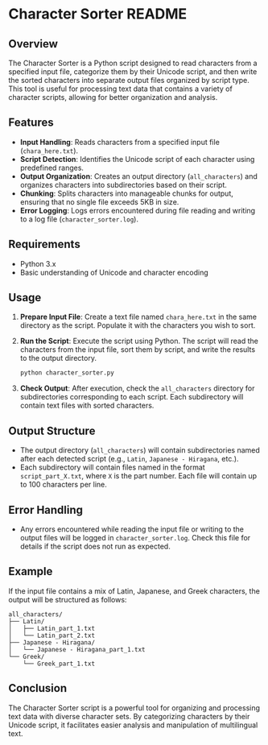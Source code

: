 # Character Sorter README

## Overview

The Character Sorter is a Python script designed to read characters from a specified input file, categorize them by their Unicode script, and then write the sorted characters into separate output files organized by script type. This tool is useful for processing text data that contains a variety of character scripts, allowing for better organization and analysis.

## Features

- **Input Handling**: Reads characters from a specified input file (`chara_here.txt`).
- **Script Detection**: Identifies the Unicode script of each character using predefined ranges.
- **Output Organization**: Creates an output directory (`all_characters`) and organizes characters into subdirectories based on their script.
- **Chunking**: Splits characters into manageable chunks for output, ensuring that no single file exceeds 5KB in size.
- **Error Logging**: Logs errors encountered during file reading and writing to a log file (`character_sorter.log`).

## Requirements

- Python 3.x
- Basic understanding of Unicode and character encoding

## Usage

1. **Prepare Input File**: Create a text file named `chara_here.txt` in the same directory as the script. Populate it with the characters you wish to sort.

2. **Run the Script**: Execute the script using Python. The script will read the characters from the input file, sort them by script, and write the results to the output directory.

   ```bash
   python character_sorter.py
   ```

3. **Check Output**: After execution, check the `all_characters` directory for subdirectories corresponding to each script. Each subdirectory will contain text files with sorted characters.

## Output Structure

- The output directory (`all_characters`) will contain subdirectories named after each detected script (e.g., `Latin`, `Japanese - Hiragana`, etc.).
- Each subdirectory will contain files named in the format `script_part_X.txt`, where `X` is the part number. Each file will contain up to 100 characters per line.

## Error Handling

- Any errors encountered while reading the input file or writing to the output files will be logged in `character_sorter.log`. Check this file for details if the script does not run as expected.

## Example

If the input file contains a mix of Latin, Japanese, and Greek characters, the output will be structured as follows:

```
all_characters/
├── Latin/
│   ├── Latin_part_1.txt
│   └── Latin_part_2.txt
├── Japanese - Hiragana/
│   └── Japanese - Hiragana_part_1.txt
└── Greek/
    └── Greek_part_1.txt
```

## Conclusion

The Character Sorter script is a powerful tool for organizing and processing text data with diverse character sets. By categorizing characters by their Unicode script, it facilitates easier analysis and manipulation of multilingual text.
